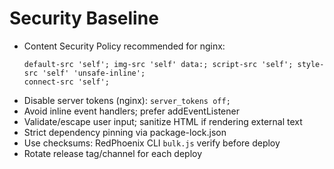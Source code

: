 # Security Baseline

- Content Security Policy recommended for nginx:
  ```
  default-src 'self'; img-src 'self' data:; script-src 'self'; style-src 'self' 'unsafe-inline';
  connect-src 'self';
  ```
- Disable server tokens (nginx): `server_tokens off;`
- Avoid inline event handlers; prefer addEventListener
- Validate/escape user input; sanitize HTML if rendering external text
- Strict dependency pinning via package-lock.json
- Use checksums: RedPhoenix CLI `bulk.js` verify before deploy
- Rotate release tag/channel for each deploy
